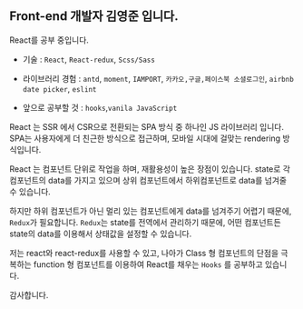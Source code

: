 ## Front-end 개발자 김영준 입니다.

React를 공부 중입니다.

- 기술 : `React`, `React-redux`, `Scss/Sass`

- 라이브러리 경험 : `antd`, `moment`, `IAMPORT`, `카카오,구글,페이스북 소셜로그인`, `airbnb date picker`, `eslint`

- 앞으로 공부할 것 : `hooks`,`vanila JavaScript`

React 는 SSR 에서 CSR으로 전환되는 SPA 방식 중 하나인 JS 라이브러리 입니다. SPA는 사용자에게 더 친근한 방식으로 접근하며, 모바일 시대에 걸맞는 rendering 방식입니다.

React 는 컴포넌트 단위로 작업을 하며, 재활용성이 높은 장점이 있습니다. state로 각 컴포넌트의 data를 가지고 있으며 상위 컴포넌트에서 하위컴포넌트로 data를 넘겨줄 수 있습니다.

하지만 하위 컴포넌트가 아닌 멀리 있는 컴포넌트에게 data를 넘겨주기 어렵기 때문에, `Redux`가 필요합니다. `Redux`는 state를 전역에서 관리하기 때문에, 어떤 컴포넌트든 state의 data를 이용해서 상태값을 설정할 수 있습니다.

저는 react와 react-redux를 사용할 수 있고, 나아가 Class 형 컴포넌트의 단점을 극복하는 function 형 컴포넌트를 이용하여 React를 채우는 `Hooks` 를 공부하고 있습니다.

감사합니다.

